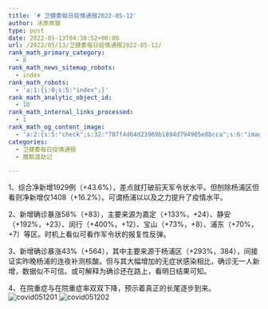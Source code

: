```yaml
---
title: '# 卫健委每日疫情通报2022-05-12'
author: 冰原奔狼
type: post
date: 2022-05-13T04:38:52+00:00
url: /2022/05/13/卫健委每日疫情通报2022-05-12/
rank_math_primary_category:
  - 8
rank_math_news_sitemap_robots:
  - index
rank_math_robots:
  - 'a:1:{i:0;s:5:"index";}'
rank_math_analytic_object_id:
  - 10
rank_math_internal_links_processed:
  - 1
rank_math_og_content_image:
  - 'a:2:{s:5:"check";s:32:"707f4d64d23969b1894d794905e8bcca";s:6:"images";a:0:{}}'
categories:
  - 卫健委每日疫情通报
  - 魔都渡劫记

---
```

1、综合净新增1929例（+43.6%），差点就打破前天军令状水平。但刨除杨浦区但看则净新增仅1408（+16.2%）。可谓杨浦以以及之力提升了疫情水平。

2、新增确诊暴涨58%（+83），主要来源为嘉定（+133%，+24）、静安（+192%，+23）、闵行（+400%，+12）、宝山（+73%，+8）、浦东（+70%，+7）等区。时机上看似可看作军令状的报复性反弹。

3、新增确诊暴涨43%（+564），其中主要来源于杨浦区（+293%，384），间接证实昨晚杨浦的连夜补测核酸。但与其大幅增加的无症状感染相比，确诊无一人新增，数据似不可信。或可解释为确诊还在路上，看明日结果可知。

4、在院重症与在院重症率双双下降，预示着真正的长尾逐步到来。
<img decoding="async" src="https://i0.wp.com/s2.loli.net/2022/05/13/VcKSLqIlGzvP5aw.jpg?w=640&#038;ssl=1" alt="covid051201" data-recalc-dims="1" />
<img decoding="async" src="https://i0.wp.com/s2.loli.net/2022/05/13/jZ7q1Nt8bnhIpHr.jpg?w=640&#038;ssl=1" alt="covid051202" data-recalc-dims="1" />
